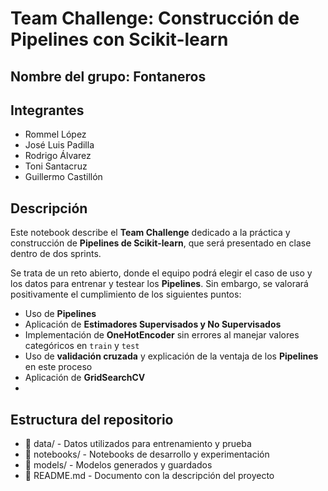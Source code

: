 # Team Challenge: Construcción de Pipelines con Scikit-learn

## Nombre del grupo: **Fontaneros**  

## Integrantes  
- Rommel López  
- José Luis Padilla  
- Rodrigo Álvarez  
- Toni Santacruz  
- Guillermo Castillón  

## Descripción  
Este notebook describe el **Team Challenge** dedicado a la práctica y construcción de **Pipelines de Scikit-learn**, que será presentado en clase dentro de dos sprints.

Se trata de un reto abierto, donde el equipo podrá elegir el caso de uso y los datos para entrenar y testear los **Pipelines**. Sin embargo, se valorará positivamente el cumplimiento de los siguientes puntos:  

- Uso de **Pipelines**  
- Aplicación de **Estimadores Supervisados y No Supervisados**  
- Implementación de **OneHotEncoder** sin errores al manejar valores categóricos en `train` y `test`  
- Uso de **validación cruzada** y explicación de la ventaja de los **Pipelines** en este proceso  
- Aplicación de **GridSearchCV**
- 

## Estructura del repositorio  
- 📂 data/ - Datos utilizados para entrenamiento y prueba
- 📂 notebooks/ - Notebooks de desarrollo y experimentación
- 📂 models/ - Modelos generados y guardados
- 📄 README.md - Documento con la descripción del proyecto

